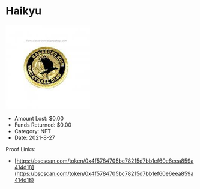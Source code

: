 # Haikyu
![Haikyu](/rektimages/Haikyu.png)
- Amount Lost: $0.00
- Funds Returned: $0.00
- Category: NFT
- Date: 2021-8-27



Proof Links:
- [https://bscscan.com/token/0x4f5784705bc78215d7bb1ef60e6eea859a414d18](https://bscscan.com/token/0x4f5784705bc78215d7bb1ef60e6eea859a414d18)


